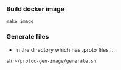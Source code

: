 ### Build docker image

`make image`

### Generate files

- In the directory which has .proto files ...

`sh ~/protoc-gen-image/generate.sh`